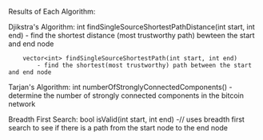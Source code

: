 Results of Each Algorithm:

Djikstra's Algorithm:
        int findSingleSourceShortestPathDistance(int start, int end) 
            - find the shortest distance (most trustworthy path) bewteen the start and end node
            
            
        vector<int> findSingleSourceShortestPath(int start, int end)
            - find the shortest(most trustworthy) path between the start and end node
        
Tarjan's Algorithm:
        int numberOfStronglyConnectedComponents()
            - determine the number of strongly connected components in the bitcoin network
            
 Breadth First Search:
        bool isValid(int start, int end)
            -// uses breadth first search to see if there is a path from the start node to the end node
